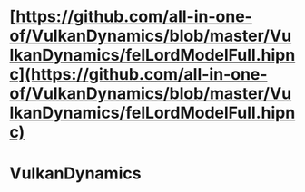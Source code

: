 # [https://github.com/all-in-one-of/VulkanDynamics/blob/master/VulkanDynamics/felLordModelFull.hipnc](https://github.com/all-in-one-of/VulkanDynamics/blob/master/VulkanDynamics/felLordModelFull.hipnc)
# VulkanDynamics
